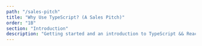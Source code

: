 ```yaml
---
path: "/sales-pitch"
title: "Why Use TypeScript? (A Sales Pitch)"
order: "1B"
section: "Introduction"
description: "Getting started and an introduction to TypeScript && React Workshop"
---
```

